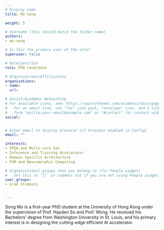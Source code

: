 ```yaml
---
# Display name
title: Mo Song

weight: 5

# Username (this should match the folder name)
authors:
- mo-song

# Is this the primary user of the site?
superuser: false

# Role/position
role: PhD Candidate

# Organizations/Affiliations
organizations:
- name: 
  url: 

# Social/Academic Networking
# For available icons, see: https://sourcethemes.com/academic/docs/page-builder/#icons
#   For an email link, use "fas" icon pack, "envelope" icon, and a link in the
#   form "mailto:your-email@example.com" or "#contact" for contact widget.
social:


# Enter email to display Gravatar (if Gravatar enabled in Config)
email: ""

interests:
- FPGA and Multi-core SoC
- Inference and Training Accelerator
- Domain Specific Architecture
- PIM and Neuromorphic Computing

# Organizational groups that you belong to (for People widget)
#   Set this to `[]` or comment out if you are not using People widget.
user_groups:
- Grad Students


---
```


Song Mo is a first-year PhD student at the University of Hong Kong under the supervision of Prof. Hayden So and Prof. Wong. He received his Bachelors’ degree from Washington University in St. Louis, and his primary interest is in designing the cutting-edge efficient AI accelerator.